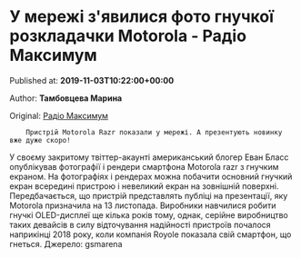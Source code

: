
# У мережі з'явилися фото гнучкої розкладачки Motorola - Радіо Максимум

Published at: **2019-11-03T10:22:00+00:00**

Author: **Тамбовцева Марина**

Original: [Радіо Максимум](https://maximum.fm/u-merezhi-zyavilisya-foto-gnuchkoyi-rozkladachki-motorola_n168975)


        Пристрій Motorola Razr показали у мережі. А презентують новинку вже дуже скоро!
      
У своєму закритому твіттер-акаунті американський блогер Еван Бласс опублікував фотографії і рендери смартфона Motorola razr з гнучким екраном.
На фотографіях і рендерах можна побачити основний гнучкий екран всередині пристрою і невеликий екран на зовнішній поверхні. Передбачається, що пристрій представлять публіці на презентації, яку Motorola призначила на 13 листопада.
Виробники навчилися робити гнучкі OLED-дисплеї ще кілька років тому, однак, серійне виробництво таких девайсів в силу відточування надійності пристроїв почалося наприкінці 2018 року, коли компанія Royole показала свій смартфон, що гнеться.
Джерело: gsmarena
